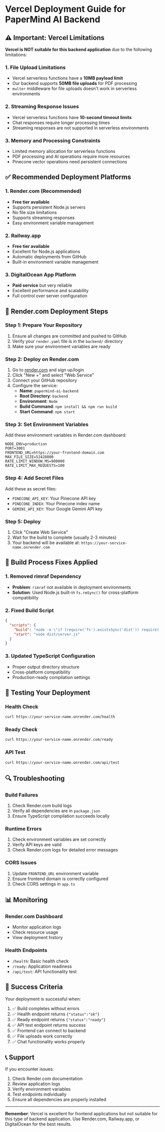 # Vercel Deployment Guide for PaperMind AI Backend

## ⚠️ Important: Vercel Limitations

**Vercel is NOT suitable for this backend application** due to the following limitations:

### 1. File Upload Limitations
- Vercel serverless functions have a **10MB payload limit**
- Our backend supports **50MB file uploads** for PDF processing
- `multer` middleware for file uploads doesn't work in serverless environments

### 2. Streaming Response Issues
- Vercel serverless functions have **10-second timeout limits**
- Chat responses require longer processing times
- Streaming responses are not supported in serverless environments

### 3. Memory and Processing Constraints
- Limited memory allocation for serverless functions
- PDF processing and AI operations require more resources
- Pinecone vector operations need persistent connections

## ✅ Recommended Deployment Platforms

### 1. Render.com (Recommended)
- **Free tier available**
- Supports persistent Node.js servers
- No file size limitations
- Supports streaming responses
- Easy environment variable management

### 2. Railway.app
- **Free tier available**
- Excellent for Node.js applications
- Automatic deployments from GitHub
- Built-in environment variable management

### 3. DigitalOcean App Platform
- **Paid service** but very reliable
- Excellent performance and scalability
- Full control over server configuration

## 🚀 Render.com Deployment Steps

### Step 1: Prepare Your Repository
1. Ensure all changes are committed and pushed to GitHub
2. Verify your `render.yaml` file is in the `backend/` directory
3. Make sure your environment variables are ready

### Step 2: Deploy on Render.com
1. Go to [render.com](https://render.com) and sign up/login
2. Click "New +" and select "Web Service"
3. Connect your GitHub repository
4. Configure the service:
   - **Name**: `papermind-ai-backend`
   - **Root Directory**: `backend`
   - **Environment**: `Node`
   - **Build Command**: `npm install && npm run build`
   - **Start Command**: `npm start`

### Step 3: Set Environment Variables
Add these environment variables in Render.com dashboard:

```
NODE_ENV=production
PORT=3001
FRONTEND_URL=https://your-frontend-domain.com
MAX_FILE_SIZE=52428800
RATE_LIMIT_WINDOW_MS=900000
RATE_LIMIT_MAX_REQUESTS=100
```

### Step 4: Add Secret Files
Add these as secret files:
- `PINECONE_API_KEY`: Your Pinecone API key
- `PINECONE_INDEX`: Your Pinecone index name
- `GEMINI_API_KEY`: Your Google Gemini API key

### Step 5: Deploy
1. Click "Create Web Service"
2. Wait for the build to complete (usually 2-3 minutes)
3. Your backend will be available at: `https://your-service-name.onrender.com`

## 🔧 Build Process Fixes Applied

### 1. Removed rimraf Dependency
- **Problem**: `rimraf` not available in deployment environments
- **Solution**: Used Node.js built-in `fs.rmSync()` for cross-platform compatibility

### 2. Fixed Build Script
```json
{
  "scripts": {
    "build": "node -e \"if (require('fs').existsSync('dist')) require('fs').rmSync('dist', { recursive: true, force: true })\" && tsc",
    "start": "node dist/server.js"
  }
}
```

### 3. Updated TypeScript Configuration
- Proper output directory structure
- Cross-platform compatibility
- Production-ready compilation settings

## 🧪 Testing Your Deployment

### Health Check
```bash
curl https://your-service-name.onrender.com/health
```

### Ready Check
```bash
curl https://your-service-name.onrender.com/ready
```

### API Test
```bash
curl https://your-service-name.onrender.com/api/test
```

## 🔍 Troubleshooting

### Build Failures
1. Check Render.com build logs
2. Verify all dependencies are in `package.json`
3. Ensure TypeScript compilation succeeds locally

### Runtime Errors
1. Check environment variables are set correctly
2. Verify API keys are valid
3. Check Render.com logs for detailed error messages

### CORS Issues
1. Update `FRONTEND_URL` environment variable
2. Ensure frontend domain is correctly configured
3. Check CORS settings in `app.ts`

## 📊 Monitoring

### Render.com Dashboard
- Monitor application logs
- Check resource usage
- View deployment history

### Health Endpoints
- `/health`: Basic health check
- `/ready`: Application readiness
- `/api/test`: API functionality test

## 🎯 Success Criteria

Your deployment is successful when:
1. ✅ Build completes without errors
2. ✅ Health endpoint returns `{"status":"ok"}`
3. ✅ Ready endpoint returns `{"status":"ready"}`
4. ✅ API test endpoint returns success
5. ✅ Frontend can connect to backend
6. ✅ File uploads work correctly
7. ✅ Chat functionality works properly

## 📞 Support

If you encounter issues:
1. Check Render.com documentation
2. Review application logs
3. Verify environment variables
4. Test endpoints individually
5. Ensure all dependencies are properly installed

---

**Remember**: Vercel is excellent for frontend applications but not suitable for this type of backend application. Use Render.com, Railway.app, or DigitalOcean for the best results.
